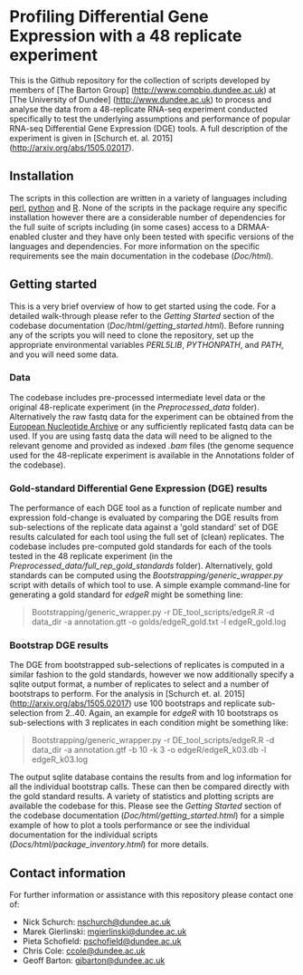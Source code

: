# Profiling Differential Gene Expression with a 48 replicate experiment

This is the Github repository for the collection of scripts developed by 
members of [The Barton Group] (http://www.compbio.dundee.ac.uk) at [The 
University of Dundee] (http://www.dundee.ac.uk) to process and analyse the 
data from a 48-replicate RNA-seq experiment conducted specifically to test the
underlying assumptions and performance of popular RNA-seq Differential Gene 
Expression (DGE) tools. A full description of the experiment is given in 
[Schurch et. al. 2015] (http://arxiv.org/abs/1505.02017).

## Installation

The scripts in this collection are written in a variety of languages including 
[perl](https://www.perl.org/), [python](https://docs.python.org/2/) and 
[R](https://www.r-project.org/). None of the scripts in the package require 
any specific installation however there are a considerable number of dependencies
for the full suite of scripts including (in some cases) access to a DRMAA-enabled 
cluster and they have only been tested with specific versions of the languages and 
dependencies. For more information on the specific requirements see the main 
documentation in the codebase (*Doc/html*).

## Getting started

This is a very brief overview of how to get started using the code. For a detailed 
walk-through please refer to the *Getting Started* section of the codebase documentation
(*Doc/html/getting_started.html*). Before running any of the scripts you will need to 
clone the repository, set up the appropriate environmental variables *PERL5LIB*, 
*PYTHONPATH*, and *PATH*, and you will need some data. 

### Data

The codebase includes pre-processed intermediate level data or the original
48-replicate experiment (in the *Preprocessed_data* folder). Alternatively the raw 
fastq data for the experiment can be obtained from the 
[European Nucleotide Archive](http://www.ebi.ac.uk/ena/data/view/PRJEB5348)
or any sufficiently replicated fastq data can be used. If you are using fastq data 
the data will need to be aligned to the relevant genome and provided as indexed 
*.bam* files (the genome sequence used for the 48-replicate experiment is available 
in the Annotations folder of the codebase).

### Gold-standard Differential Gene Expression (DGE) results

The performance of each DGE tool as a function of replicate number and expression 
fold-change is evaluated by comparing the DGE results from sub-selections of the 
replicate data against a 'gold standard' set of DGE results calculated for each tool 
using the full set of (clean) replicates. The codebase includes pre-computed gold
standards for each of the tools tested in the 48 replicate experiment (in the 
*Preprocessed_data/full_rep_gold_standards* folder). Alternatively, gold standards 
can be computed using the *Bootstrapping/generic_wrapper.py* script with details of 
which tool to use. A simple example command-line for generating a gold standard for 
*edgeR* might be something line:

> Bootstrapping/generic_wrapper.py -r DE_tool_scripts/edgeR.R -d data_dir -a annotation.gtt -o golds/edgeR_gold.txt -l edgeR_gold.log

### Bootstrap DGE results

The DGE from bootstrapped sub-selections of replicates is computed in a similar 
fashion to the gold standards, however we now additionally specify a sqlite output format,
a number of replicates to select and a number of bootstraps to perform. For the analysis 
in [Schurch et. al. 2015] (http://arxiv.org/abs/1505.02017) use 100 bootstraps and replicate
sub-selection from 2..40. Again, an example for *edgeR* with 10 bootstraps os sub-selections 
with 3 replicates in each condition might be something like:

> Bootstrapping/generic_wrapper.py -r DE_tool_scripts/edgeR.R -d data_dir -a annotation.gtf -b 10 -k 3 -o edgeR/edgeR_k03.db -l edgeR_k03.log

The output sqlite database contains the results from and log information for all the
individual bootstrap calls. These can then be compared directly with the gold standard
results. A variety of statistics and plotting scripts are available the codebase for this. 
Please see the *Getting Started* section of the codebase documentation
(*Doc/html/getting_started.html*) for a simple example of how to plot a tools performance
or see the individual documentation for the individual scripts 
(*Docs/html/package_inventory.html*) for more details.

## Contact information

For further information or assistance with this repository please contact one of:

* Nick Schurch: <nschurch@dundee.ac.uk>
* Marek Gierlinski: <mgierlinski@dundee.ac.uk>
* Pieta Schofield: <pschofield@dundee.ac.uk>
* Chris Cole: <ccole@dundee.ac.uk>
* Geoff Barton: <gjbarton@dundee.ac.uk>

